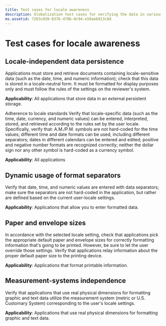 ```yaml
---
title: Test cases for locale awareness
description: Globalization test cases for verifying the data in various regional settings.
ms.assetid: 7263c020-837b-478b-8c94-e59aeb913c8d
---
```


# Test cases for locale awareness

## Locale-independent data persistence

Applications must store and retrieve documents containing locale-sensitive data (such as the date, time, and numeric information); check that this data is stored in a locale-neutral form.
It must be formatted for display purposes only and must follow the rules of the settings on the reviewer's system.

**Applicability**: All applications that store data in an external persistent storage.

 Adherence to locale standards
 Verify that locale-specific data (such as the time, date, currency, and numeric values) can be entered, interpreted, stored, and retrieved according to the rules set by the user locale. Specifically, verify that: A.M./P.M. symbols are not hard-coded for the time values; different time and date formats can be used, including different separators; dates in different calendars can be entered and edited; positive and negative number formats are recognized correctly; neither the dollar sign nor any other symbol is hard-coded as a currency symbol.

**Applicability**: All applications

## Dynamic usage of format separators

 Verify that date, time, and numeric values are entered with data separators; make sure the separators are not hard-coded in the application, but rather are defined based on the current user-locale settings.

**Applicability**: Applications that allow you to enter formatted data.

## Paper and envelope sizes

In accordance with the selected locale setting, check that applications pick the appropriate default paper and envelope sizes for correctly formatting information that's going to be printed.
However, be sure to let the user override those settings.
Verify that applications relay information about the proper default paper size to the printing device.

**Applicability**: Applications that format printable information.

## Measurement-systems independence

Verify that applications that use real physical dimensions for formatting graphic and text data utilize the measurement system (metric or U.S. Customary System) corresponding to the user's locale settings.

**Applicability**: Applications that use real physical dimensions for formatting graphic and text data.
